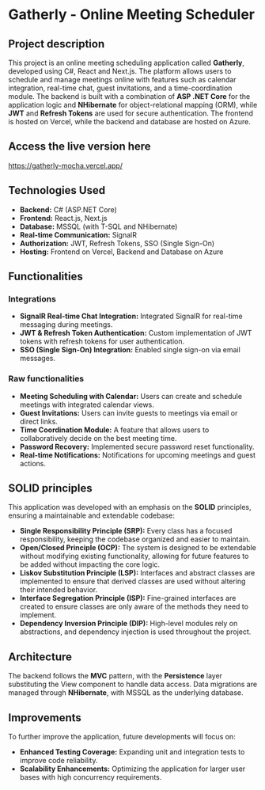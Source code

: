 
# Gatherly - Online Meeting Scheduler

## Project description

This project is an online meeting scheduling application called **Gatherly**, developed using C#, React and Next.js. The platform allows users to schedule and manage meetings online with features such as calendar integration, real-time chat, guest invitations, and a time-coordination module. The backend is built with a combination of **ASP .NET Core** for the application logic and **NHibernate** for object-relational mapping (ORM), while **JWT** and **Refresh Tokens** are used for secure authentication. 
The frontend is hosted on Vercel, while the backend and database are hosted on Azure.

## Access the live version here
https://gatherly-mocha.vercel.app/

## Technologies Used

- **Backend:** C# (ASP.NET Core)
- **Frontend:** React.js, Next.js
- **Database:** MSSQL (with T-SQL and NHibernate)
- **Real-time Communication:** SignalR
- **Authorization:** JWT, Refresh Tokens, SSO (Single Sign-On)
- **Hosting:** Frontend on Vercel, Backend and Database on Azure

## Functionalities

### Integrations
- **SignalR Real-time Chat Integration:** Integrated SignalR for real-time messaging during meetings.
- **JWT & Refresh Token Authentication:** Custom implementation of JWT tokens with refresh tokens for user authentication.
- **SSO (Single Sign-On) Integration:** Enabled single sign-on via email messages.
  
### Raw functionalities
- **Meeting Scheduling with Calendar:** Users can create and schedule meetings with integrated calendar views.
- **Guest Invitations:** Users can invite guests to meetings via email or direct links.
- **Time Coordination Module:** A feature that allows users to collaboratively decide on the best meeting time.
- **Password Recovery:** Implemented secure password reset functionality.
- **Real-time Notifications:** Notifications for upcoming meetings and guest actions.

## SOLID principles

This application was developed with an emphasis on the **SOLID** principles, ensuring a maintainable and extendable codebase:

- **Single Responsibility Principle (SRP):** Every class has a focused responsibility, keeping the codebase organized and easier to maintain.
- **Open/Closed Principle (OCP):** The system is designed to be extendable without modifying existing functionality, allowing for future features to be added without impacting the core logic.
- **Liskov Substitution Principle (LSP):** Interfaces and abstract classes are implemented to ensure that derived classes are used without altering their intended behavior.
- **Interface Segregation Principle (ISP):** Fine-grained interfaces are created to ensure classes are only aware of the methods they need to implement.
- **Dependency Inversion Principle (DIP):** High-level modules rely on abstractions, and dependency injection is used throughout the project.

## Architecture

The backend follows the **MVC** pattern, with the **Persistence** layer substituting the View component to handle data access. Data migrations are managed through **NHibernate**, with MSSQL as the underlying database.

## Improvements

To further improve the application, future developments will focus on:

- **Enhanced Testing Coverage:** Expanding unit and integration tests to improve code reliability.
- **Scalability Enhancements:** Optimizing the application for larger user bases with high concurrency requirements.

